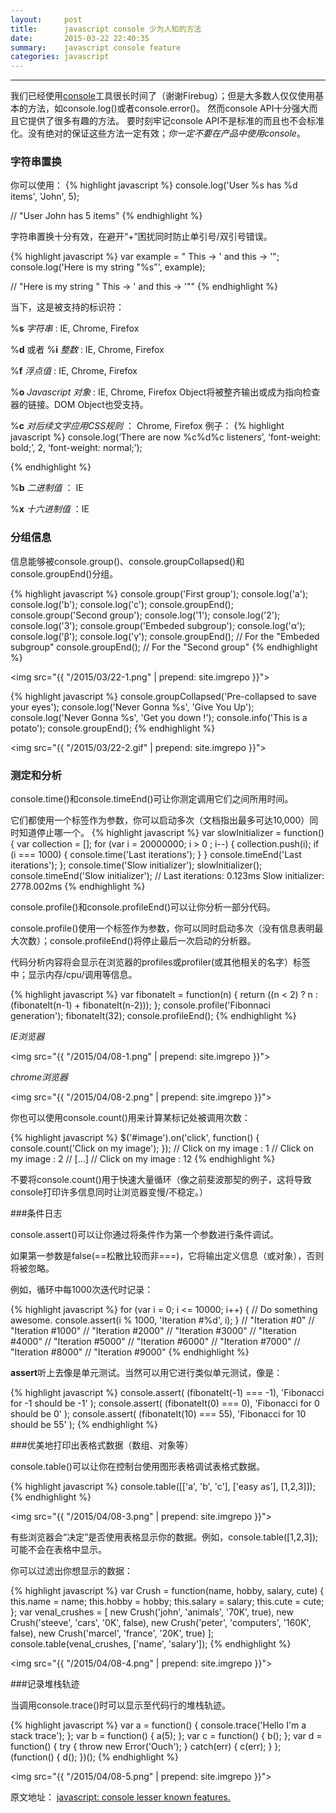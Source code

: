 ```yaml
---
layout:     post
title:      javascript console 少为人知的方法
date:       2015-03-22 22:40:35
summary:    javascript console feature
categories: javascript
---
```


---

我们已经使用<a href="https://developer.mozilla.org/en-US/docs/Tools/Web_Console" target="_blank">console</a>工具很长时间了（谢谢Firebug）；但是大多数人仅仅使用基本的方法，如console.log()或者console.error()。
然而console API十分强大而且它提供了很多有趣的方法。
要时刻牢记console API不是标准的而且也不会标准化。没有绝对的保证这些方法一定有效；*你一定不要在产品中使用console*。

### 字符串置换
你可以使用：
{% highlight javascript %}
console.log('User %s has %d items', 'John', 5);

// "User John has 5 items"
{% endhighlight %}

字符串置换十分有效，在避开“+”困扰同时防止单引号/双引号错误。

{% highlight javascript %}
var example = " This -> ' and this -> '";
 console.log('Here is my string "%s"', example);

// "Here is my string " This -> ' and this -> '""
{% endhighlight %}

当下，这是被支持的标识符：

%**s** *字符串* : IE, Chrome, Firefox

%**d** 或者 %**i** *整数* : IE, Chrome, Firefox

%**f** *浮点值* : IE, Chrome, Firefox

%**o** *Javascript 对象* : IE, Chrome, Firefox
Object将被整齐输出或成为指向检查器的链接。DOM Object也受支持。

%**c** *对后续文字应用CSS规则* ： Chrome, Firefox
例子：
{% highlight javascript %}
console.log(‘There are now %c%d%c listeners’, ‘font-weight: bold;’, 2, ‘font-weight: normal;’);

{% endhighlight %}

%**b** *二进制值* ： IE

%**x** *十六进制值* ：IE

### 分组信息

信息能够被console.group()、console.groupCollapsed()和console.groupEnd()分组。

{% highlight javascript %}
console.group('First group');
console.log('a');
console.log('b');
console.log('c');
console.groupEnd();
console.group('Second group');
console.log('1');
console.log('2');
console.log('3');
console.group('Embeded subgroup');
console.log('α');
console.log('β');
console.log('γ');
console.groupEnd(); // For the "Embeded subgroup"
console.groupEnd(); // For the "Second group"
{% endhighlight %}

<img src="{{ "/2015/03/22-1.png" | prepend: site.imgrepo }}">

{% highlight javascript %}
console.groupCollapsed('Pre-collapsed to save your eyes');
console.log('Never Gonna %s', 'Give You Up');
console.log('Never Gonna %s', 'Get you down !');
console.info('This is a potato');
console.groupEnd();
{% endhighlight %}

<img src="{{ "/2015/03/22-2.gif" | prepend: site.imgrepo }}">

### 测定和分析

console.time()和console.timeEnd()可让你测定调用它们之间所用时间。

它们都使用一个标签作为参数，你可以启动多次（文档指出最多可达10,000）同时知道停止哪一个。
{% highlight javascript %}
var slowInitializer = function() {
    var collection = [];
    for (var i = 20000000; i > 0 ; i--) {
        collection.push(i);
        if (i === 1000) {
            console.time('Last iterations');
        }
    }
    console.timeEnd('Last iterations');
};
console.time('Slow initializer');
slowInitializer();
console.timeEnd('Slow initializer');
// Last iterations: 0.123ms Slow initializer: 2778.002ms
{% endhighlight %}

console.profile()和console.profileEnd()可以让你分析一部分代码。

console.profile()使用一个标签作为参数，你可以同时启动多次（没有信息表明最大次数）；console.profileEnd()将停止最后一次启动的分析器。

代码分析内容将会显示在浏览器的profiles或profiler(或其他相关的名字）标签中；显示内存/cpu/调用等信息。

{% highlight javascript %}
var fibonateIt = function(n) {
    return ((n < 2) ? n : (fibonateIt(n-1) + fibonateIt(n-2)));
};
console.profile('Fibonnaci generation');
fibonateIt(32);
console.profileEnd();
{% endhighlight %}

*IE浏览器*

<img src="{{ "/2015/04/08-1.png" | prepend: site.imgrepo }}">

*chrome浏览器*

<img src="{{ "/2015/04/08-2.png" | prepend: site.imgrepo }}">

你也可以使用console.count()用来计算某标记处被调用次数：

{% highlight javascript %}
$('#image').on('click', function() {
    console.count('Click on my image');
});
// Click on my image : 1
// Click on my image : 2
// [...]
// Click on my image : 12
{% endhighlight %}

不要将console.count()用于快速大量循环（像之前斐波那契的例子，这将导致console打印许多信息同时让浏览器变慢/不稳定。）

###条件日志

console.assert()可以让你通过将条件作为第一个参数进行条件调试。

如果第一参数是false(==松散比较而非===)，它将输出定义信息（或对象），否则将被忽略。

例如，循环中每1000次迭代时记录：

{% highlight javascript %}
for (var i = 0; i <= 10000; i++) {
    // Do something awesome.
    console.assert(i % 1000, 'Iteration #%d', i);
}
// "Iteration #0"
// "Iteration #1000"
// "Iteration #2000"
// "Iteration #3000"
// "Iteration #4000"
// "Iteration #5000"
// "Iteration #6000"
// "Iteration #7000"
// "Iteration #8000"
// "Iteration #9000"
{% endhighlight %}

**assert**听上去像是单元测试。当然可以用它进行类似单元测试，像是：

{% highlight javascript %}
console.assert(
    (fibonateIt(-1) === -1),
    'Fibonacci for -1 should be -1'
);
console.assert(
    (fibonateIt(0) === 0),
    'Fibonacci for 0 should be 0'
);
console.assert(
    (fibonateIt(10) === 55),
    'Fibonacci for 10 should be 55'
);
{% endhighlight %}

###优美地打印出表格式数据（数组、对象等）

console.table()可以让你在控制台使用图形表格调试表格式数据。

{% highlight javascript %}
console.table([['a', 'b', 'c'], ['easy as'], [1,2,3]]);
{% endhighlight %}

<img src="{{ "/2015/04/08-3.png" | prepend: site.imgrepo }}">

有些浏览器会“决定”是否使用表格显示你的数据。例如，console.table([1,2,3]);可能不会在表格中显示。

你可以过滤出你想显示的数据：

{% highlight javascript %}
var Crush = function(name, hobby, salary, cute) {
    this.name = name;
    this.hobby = hobby;
    this.salary = salary;
    this.cute = cute;
};
var venal_crushes = [
    new Crush('john', 'animals', '70K', true),
    new Crush('steeve', 'cars', '0K', false),
    new Crush('peter', 'computers', '160K', false),
    new Crush('marcel', 'france', '20K', true)
];
console.table(venal_crushes, ['name', 'salary']);
{% endhighlight %}

<img src="{{ "/2015/04/08-4.png" | prepend: site.imgrepo }}">

###记录堆栈轨迹

当调用console.trace()时可以显示至代码行的堆栈轨迹。

{% highlight javascript %}
var a = function() {
    console.trace('Hello I\'m a stack trace');
};
var b = function() {
    a(5);
};
var c = function() {
    b();
};
var d = function() {
    try {
        throw new Error('Ouch');
    } catch(err) {
        c(err);
    }
};
(function() { d(); })();
{% endhighlight %}

<img src="{{ "/2015/04/08-5.png" | prepend: site.imgrepo }}">

原文地址：
<a href="https://medium.com/@c2c/javascript-console-lesser-known-features-9fe3852ce48b" target="_blank">javascript: console lesser known features.</a>